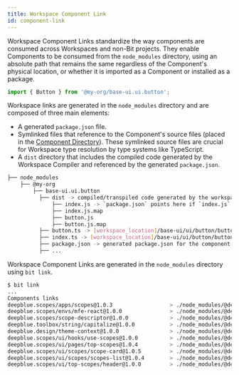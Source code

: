 ```yaml
---
title: Workspace Component Link
id: component-link
---
```


Workspace Component Links standardize the way components are consumed across Workspaces and non-Bit projects. 
They enable Components to be consumed from the `node_modules` directory, using an absolute path that remains the same regardless of the Component's physical location, or whether it is imported as a Component or installed as a package.

<!-- Workspace Component Links ensure consistency for using a Component from different Workspaces and repositories. It what allows to use a [Component](components/overview) in any [Workspace](/workspace/overview) regardless to it being a [Workspace Component](/workspace/workspace-component) or an installed package, through a module require path, consuming the same distribution target.  -->

```js
import { Button } from '@my-org/base-ui.ui.button';
```

Workspace links are generated in the `node_modules` directory and are composed of three main elements:

- A generated `package.json` file.
- Symlinked files that reference to the Component's source files (placed in the [Component Directory](workspace/component-directory)). These symlinked source files are crucial for Workspace type resolution by type systems like TypeScript.
- A `dist` directory that includes the compiled code generated by the Workspace Compiler and referenced by the generated `package.json`.

```bash
├── node_modules
    ├── @my-org
        ├── base-ui.ui.button
          ├── dist -> compiled/transpiled code generated by the workspace compiler.
              ├── index.js -> `package.json` points here if `index.js` is the main file.
              ├── index.js.map
              ├── button.js
              ├── button.js.map
          ├── button.ts -> [workspace_location]/base-ui/ui/button/button.ts
          ├── index.ts -> [workspace_location]/base-ui/ui/button/button.ts
          ├── package.json -> generated package.json for the component. main is pointing to dist directory.
          ├── ...
```

Workspace Component Links are generated in the `node_modules` directory using `bit link`.

```bash
$ bit link
...
Components links
deepblue.scopes/apps/scopes@1.0.3                  > ./node_modules/@deepblue/scopes.apps.scopes
deepblue.scopes/envs/mfe-react@1.0.0               > ./node_modules/@deepblue/scopes.envs.mfe-react
deepblue.scopes/scope-descriptor@1.0.0             > ./node_modules/@deepblue/scopes.scope-descriptor
deepblue.toolbox/string/capitalize@1.0.0           > ./node_modules/@deepblue/toolbox.string.capitalize
deepblue.design/theme-context@1.0.0                > ./node_modules/@deepblue/design.theme-context
deepblue.scopes/ui/hooks/use-scopes@1.0.0          > ./node_modules/@deepblue/scopes.ui.hooks.use-scopes
deepblue.scopes/ui/pages/top-scopes@1.0.4          > ./node_modules/@deepblue/scopes.ui.pages.top-scopes
deepblue.scopes/ui/scopes/scope-card@1.0.5         > ./node_modules/@deepblue/scopes.ui.scopes.scope-card
deepblue.scopes/ui/scopes/scopes-list@1.0.4        > ./node_modules/@deepblue/scopes.ui.scopes.scopes-list
deepblue.scopes/ui/top-scopes/header@1.0.0         > ./node_modules/@deepblue/scopes.ui.top-scopes.header
```

